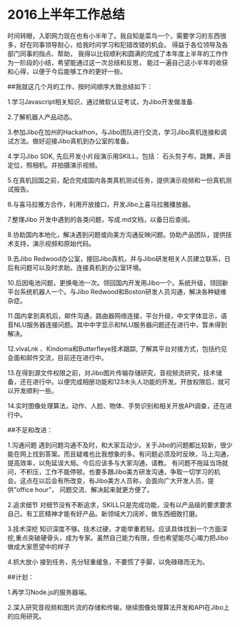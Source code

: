 # 2016上半年工作总结 
  时间转眼，入职网力现在也有小半年了。我自知是菜鸟一个，需要学习的东西很多，好在同事领导耐心，给我时间学习和犯错改错的机会。
得益于各位领导及各部门同事的指点、帮助， 我得以比较顺利和圆满的完成了本年度上半年的工作作为一阶段的小结，希望能通过这一次总结和反思，
能过一遍自己这小半年的收获和心得，以便于今后能够工作的更好一些。
  
##我就这几个月的工作，按时间顺序大致总结如下：

1.学习Javascript相关知识，通过微软认证考试，为Jibo开发做准备.

2.了解机器人产品动态。

3.参加Jibo在加州的Hackathon，与Jibo团队进行交流，学习Jibo真机连接和调试方法。做好迎接Jibo真机到办公室的准备。

4.学习Jibo SDK, 先后开发小片段演示用SKILL，包括： 石头剪子布，跳舞，声音定位，照相机。并拍摄演示视频。

5.在真机回国之前，配合完成国内各类真机测试任务，提供演示视频和一份真机测试报告。

6.与喜马拉雅方合作，利用开放接口，开发Jibo上喜马拉雅播放器。

7.整理Jibo 开发中遇到的各类问题，写成.md文档，以备日后查阅。

8.协助国内本地化，解决遇到问题或向美方沟通反映问题。协助产品团队，提供技术支持，演示视频和原始代码。

9.去Jibo Redwood办公室，接回Jibo真机，并与Jibo研发相关人员建立联系，日后有问题可以及时求助。连接真机到办公室环境。

10.后因电池问题，更换电池一次。领回国内开发用Jibo一个。系统升级，领回新平台系统机器人一个。与Jibo Redwood和Boston研发人员沟通，解决各种疑难杂症。

11.国内拿到真机后，邮件沟通，路由器网络连接，平台升级，中文字体显示，语音NLU服务器连接问题。其中中字显示和NLU服务器问题还在进行中，暂未得到解决。

12.vivaLnk 、Kindoma和Butterfleye技术跟踪, 了解其平台对接方式，包括约见会面和邮件交流，目前还在进行中。

13.在得到源文件权限之前，对Jibo图片传输存储研究，音视频流研究，技术储备，还在进行中。以便完成相册功能和123木头人功能的开发。开放权限后，就可以开发顺利一些。

14.实时图像处理算法，动作、人脸、物体、手势识别和相关开放API调查，还在进行中。

##不足和改进：

1.沟通问题
遇到问题沟通不及时，和大家互动少。关于Jibo的问题都比较新，很少能在网上找到答案。而且疑难也比我想象的多。有问题必须及时反映，马上沟通，提高效率，以免延误大局。今后应该多与大家沟通，请教。 有问题不拖延当场就问，不积压，工作不能停顿。也要多跟Jibo美方研发沟通，争取一切学习的机会。这点在以后会有所改变，有Jibo美方人员称，会面向广大开发人员，提供”office hour”， 问题交流、解决起来就更方便了。

2.追求细节
对细节没有不断追求，SKILL只是完成功能，没有以产品级的要求要求自己。有工匠精神才能有好产品。新领域大刀阔斧，做东西细致打磨。

3.技术深挖
知识深度不够。技术过硬，才能举重若轻。应该具体找到一个方面深挖,重点突破硬骨头，成为专家。虽然自己能力有限，但也希望能尽心竭力把Jibo做成大家愿望中的样子

4.抓大放小
接到任务，先分轻重缓急，不要慌了手脚，以免碌碌而无为。

##计划：

1.再学习Node.js的服务器端。

2.深入研究音视频和图片流的存储和传输，继续图像处理算法开发和API在Jibo上的应用研究。




